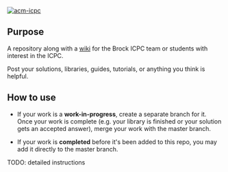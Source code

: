 [![acm-icpc](http://acm.ashland.edu/Images/master.gif "ACM-ICPC ECNA")](http://acm.ashland.edu/)

## Purpose

A repository along with a [wiki](https://github.com/BrockCSC/acm-icpc/wiki) for the Brock ICPC team or students with interest in the ICPC.

Post your solutions, libraries, guides, tutorials, or anything you think is helpful.


## How to use

* If your work is a **work-in-progress**, create a separate branch for it. Once your work is complete (e.g. your library is finished or your solution gets an accepted answer), merge your work with the master branch.

* If your work is **completed** before it's been added to this repo, you may add it directly to the master branch.

TODO: detailed instructions